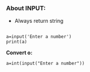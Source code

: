 ### About INPUT:

* Always return string
```

a=input('Enter a number')
print(a)
```

**Convert o:**
```
a=int(input("Enter a number"))
```